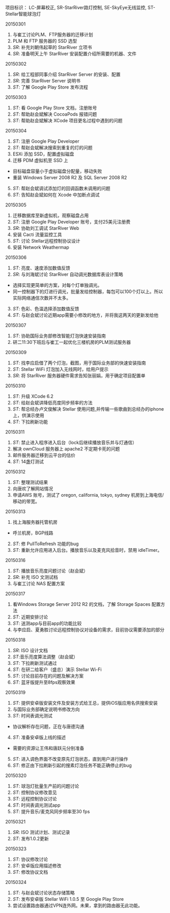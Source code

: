 项目标识： LC-屏幕校正, SR-StarRiver路灯控制, SE-SkyEye无线监控, ST-Stellar智能球泡灯

20150301

1. 与崔工讨论PLM、FTP服务器的迁移计划
2. PLM 和 FTP 服务器的 SSD 选型
3. *SR*: 补充刘朝伟起草的 StarRiver 立项书
4. *SR*: 准备明天上午 StarRiver 安装配置介绍所需要的机器、文件

20150302

1. *SR*: 给工程部同事介绍 StarRiver Server 的安装、配置
2. *SR*: 完善 StarRiver Server 说明书
3. *ST*: 了解 Google Play Store 发布流程

20150303

1. *ST*: 看 Google Play Store 文档，注册账号
2. *ST*: 帮助赵会斌解决 CocoaPods 报错问题
3. *ST*: 帮助赵会斌解决 XCode 项目更名过程中遇到的问题

20150304

1. *ST*: 注册 Google Play Developer
2. *ST*: 帮赵会斌解决搜索到重复的灯的问题
3. ESXi 添加 SSD，配置虚拟磁盘
4. 迁移 PDM 虚拟机至 SSD 上
  - 目标磁盘容量小于虚拟磁盘分配量，移动失败
  - 重装 Windows Server 2008 R2 及 SQL Server 2008 R2
5. *ST*: 帮赵会斌调试添加灯的回调函数未调用的问题
6. *ST*: 告知赵会斌如何在 Xcode 中加断点调试

20150305

1. 迁移数据库至新虚拟机，观察磁盘占用
2. *ST*: 注册 Google Play Developer 账号，支付25美元注册费
3. *SR*: 协助刘工调试 StarRiver Web
4. 安装 Cacti 流量监控工具
5. *ST*: 讨论 Stellar远程控制协议设计
6. 安装 Network Weathermap

20150306

1. *ST*: 亮度、速度添加数值反馈
2. *SR*: 与刘海斌讨论 StarRiver 自动调光数据库表设计策略
  - 选择实现更简单的方案，对每个灯单独调光。
  - 同一控制器下的灯进行调光，批量发给控制器，每包可以100个灯以上。所以实际网络通信次数并不太多。
3. *ST*: 色彩、色温选择添加数值反馈
4. *ST*: 与赵会斌讨论近期app需要小修改的地方，并将我这两天的更新发给他

20150307

1. *ST*: 协助国际业务部修改智能灯泡快速安装指南
2. 研二11:30下班后与崔工一起优化三楼机房的PLM测试服务器

20150309

1. *ST*: 找李应启借了两个灯泡，截图，用于国际业务部的快速安装指南
2. *ST*: Stellar WiFi 灯泡加入无线网时，给用户提示
3. *SR*: 将 StarRiver 服务器硬件需求告知张丽娟，用于确定项目配置单

20150310

1. *ST*: 升级 XCode 6.2
2. *ST*: 给赵会斌讲降低亮度同步频率的方法
3. *ST*: 帮总经办卢文俊解决 Stellar 使用问题,并传输一些歌曲到总经办的iphone上，供演示使用
4. *ST*: 下拉刷新功能

20150311

1. *ST*: 禁止进入程序进入后台（lock后继续播放音乐并与灯通信）
2. 解决 ownCloud 服务器上 apache2 不定期卡死的问题
3. 邮件服务器迁移到云平台的估价
4. *ST*: 14盏灯测试

20150312

1. *ST*: 整理测试结果
2. 向唐欢了解网站情况
3. 申请AWS 账号，测试了 oregon, california, tokyo, sydney 机房到上海电信/移动的带宽。

20150313
 
1. 找上海服务器托管机房
  - 呼兰机房，BGP线路
2. *ST*: 修 PullToRefresh 功能的bug
3. *ST*: 重新允许应用进入后台。播放音乐以及麦克风拾音时，禁用 idleTimer。

20150316

1. *ST*: 播放音乐亮度问题讨论（赵会斌）
2. *SR*: 补充 ISO 文测试档
3. 与崔工讨论 NAS 配置方案

20150317

1. 看Windows Storage Server 2012 R2 的文档，了解 Storage Spaces 配置方法
2. *ST*: 近期安排讨论
3. *ST*: 送测app与目前app的功能比较
4. 与李应启、夏勇胜讨论远程控制协议对设备的需求，目前协议需要添加的部分

20150318

1. *SR*: ISO 设计文档
2. *ST*:音乐亮度算法调整（赵会斌）
3. *ST*: 下拉刷新测试通过
4. *ST*: 在研二给客户（盛总）演示 Stellar Wi-Fi 
5. *ST*: 讨论目前存在的问题及解决方案
6. *ST*: 蓝牙版提升至8fps观察效果

20150319

1. *ST*: 提供安卓版安装文件及安装方式给王总，提供iOS版应用名供搜索安装
2. 与国际业务部确定说明书修改方向
3. *ST*: 时间表调光测试
  - 协议解析存在问题，正在与唐德沟通
4. *ST*: 准备安卓版上线的描述
  - 需要的资源让王伟和唐跃元分别准备
5. *ST*: 进入调色界面不改变原先灯泡状态，直到用户进行操作
6. *ST*: 修正由下拉刷新引起的搜素灯泡任务不能正确停止的bug

20150320

1. *ST*: 球泡灯批量生产前的问题讨论
2. *ST*: 控制协议修改意见
3. *ST*: 远程控制协议讨论
4. *ST*: 时间表调光测试app
5. *ST*: 提升音乐/麦克风同步频率至30 fps

20150321

1. *SR*: ISO 测试计划、测试记录
2. *ST*: 发布1.0.2更新

20150323

1. *ST*: 协议修改讨论
2. *ST*: 安卓版应用描述修改
3. *ST*: 修改协议文档

20150324

1. *ST*: 与赵会斌讨论状态存储策略
2. *ST*: 发布安卓版 Stellar WiFi 1.0.5  至 Google Play Store
3. 尝试设置路由器通过VPN连外网。未果，拿到的路由器无此功能。

[//]: # (comment)
